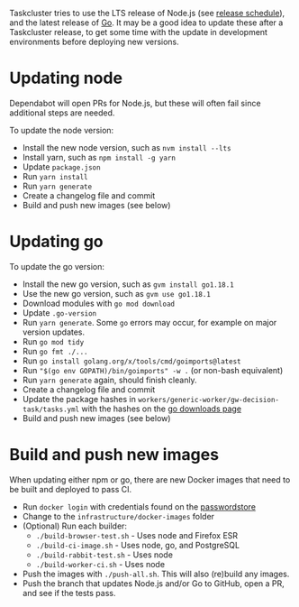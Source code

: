 Taskcluster tries to use the LTS release of Node.js (see
[release schedule](https://nodejs.org/en/about/releases/)), and the latest
release of [Go](https://go.dev/). It may be a good idea to update these
after a Taskcluster release, to get some time with the update in
development environments before deploying new versions.

# Updating node

Dependabot will open PRs for Node.js, but these will often fail since
additional steps are needed.

To update the node version:

* Install the new node version, such as `nvm install --lts`
* Install yarn, such as `npm install -g yarn`
* Update `package.json`
* Run `yarn install`
* Run `yarn generate`
* Create a changelog file and commit
* Build and push new images (see below)

# Updating go

To update the go version:

* Install the new go version, such as `gvm install go1.18.1`
* Use the new go version, such as `gvm use go1.18.1`
* Download modules with `go mod download`
* Update `.go-version`
* Run `yarn generate`. Some `go` errors may occur, for example on major version updates.
* Run `go mod tidy`
* Run `go fmt ./...`
* Run `go install golang.org/x/tools/cmd/goimports@latest`
* Run `"$(go env GOPATH)/bin/goimports" -w .` (or non-bash equivalent)
* Run `yarn generate` again, should finish cleanly.
* Create a changelog file and commit
* Update the package hashes in `workers/generic-worker/gw-decision-task/tasks.yml`
  with the hashes on the [go downloads page](https://go.dev/dl/)
* Build and push new images (see below)

# Build and push new images
When updating either npm or go, there are new Docker images that need to be
built and deployed to pass CI.

* Run `docker login` with credentials found on the [passwordstore](https://github.com/taskcluster/passwordstore-readme)
* Change to the `infrastructure/docker-images` folder
* (Optional) Run each builder:
  - `./build-browser-test.sh` - Uses node and Firefox ESR
  - `./build-ci-image.sh` - Uses node, go, and PostgreSQL
  - `./build-rabbit-test.sh` - Uses node
  - `./build-worker-ci.sh` - Uses node
* Push the images with `./push-all.sh`. This will also (re)build any images.
* Push the branch that updates Node.js and/or Go to GitHub, open a PR, and see
  if the tests pass.
